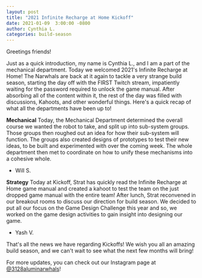 ```yaml
---
layout: post
title: "2021 Infinite Recharge at Home Kickoff"
date: 2021-01-09  3:00:00 -0800
author: Cynthia L.
categories: build-season
---
```

Greetings friends!

Just as a quick introduction, my name is Cynthia L., and I am a part of the mechanical department. Today we welcomed 2021's Infinite Recharge at Home! The Narwhals are back at it again to tackle a very strange build season, starting the day off with the FIRST Twitch stream, impatiently waiting for the password required to unlock the game manual. After absorbing all of the content within it, the rest of the day was filled with discussions, Kahoots, and other wonderful things. Here's a quick recap of what all the departments have been up to! 

**Mechanical**
Today, the Mechanical Department determined the overall course we wanted the robot to take, and split up into sub-system groups. Those groups then roughed out an idea for how their sub-system will function.  The groups also created designs of prototypes to test their new ideas, to be built and experimented with over the coming week. The whole department then met to coordinate on how to unify these mechanisms into a cohesive whole. 
- Will S.

**Strategy**
Today at Kickoff, Strat has quickly read the Infinite Recharge at Home game manual and created a kahoot to test the team on the just dropped game manual with the entire team! After lunch, Strat reconvened in our breakout rooms to discuss our direction for build season. We decided to put all our focus on the Game Design Challenge this year and so, we worked on the game design activities to gain insight into designing our game.
- Yash V.

That's all the news we have regarding Kickoffs! We wish you all an amazing build season, and we can't wait to see what the next few months will bring!

For more updates, you can check out our Instagram page at [@3128aluminarwhals](https://instagram.com3128aluminarwhals)!